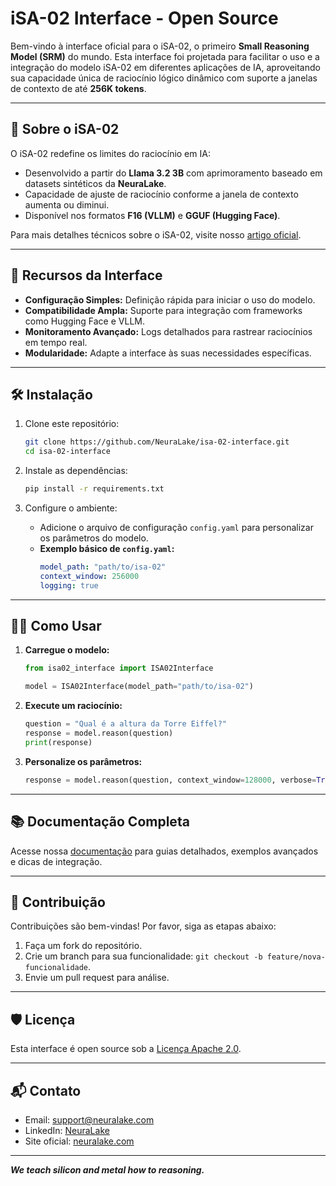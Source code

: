 # iSA-02 Interface - Open Source

Bem-vindo à interface oficial para o iSA-02, o primeiro **Small Reasoning Model (SRM)** do mundo. Esta interface foi projetada para facilitar o uso e a integração do modelo iSA-02 em diferentes aplicações de IA, aproveitando sua capacidade única de raciocínio lógico dinâmico com suporte a janelas de contexto de até **256K tokens**.

---

## 🌟 **Sobre o iSA-02**

O iSA-02 redefine os limites do raciocínio em IA:
- Desenvolvido a partir do **Llama 3.2 3B** com aprimoramento baseado em datasets sintéticos da **NeuraLake**.
- Capacidade de ajuste de raciocínio conforme a janela de contexto aumenta ou diminui.
- Disponível nos formatos **F16 (VLLM)** e **GGUF (Hugging Face)**.

Para mais detalhes técnicos sobre o iSA-02, visite nosso [artigo oficial](https://github.com/NeuraLake/isa-02).

---

## 🚀 **Recursos da Interface**

- **Configuração Simples:** Definição rápida para iniciar o uso do modelo.
- **Compatibilidade Ampla:** Suporte para integração com frameworks como Hugging Face e VLLM.
- **Monitoramento Avançado:** Logs detalhados para rastrear raciocínios em tempo real.
- **Modularidade:** Adapte a interface às suas necessidades específicas.

---

## 🛠️ **Instalação**

1. Clone este repositório:
   ```bash
   git clone https://github.com/NeuraLake/isa-02-interface.git
   cd isa-02-interface
   ```

2. Instale as dependências:
   ```bash
   pip install -r requirements.txt
   ```

3. Configure o ambiente:
   - Adicione o arquivo de configuração `config.yaml` para personalizar os parâmetros do modelo. 
   - **Exemplo básico de `config.yaml`:**
     ```yaml
     model_path: "path/to/isa-02"
     context_window: 256000
     logging: true
     ```
---

## 🧑‍💻 **Como Usar**

1. **Carregue o modelo:**
   ```python
   from isa02_interface import ISA02Interface

   model = ISA02Interface(model_path="path/to/isa-02")
   ```

2. **Execute um raciocínio:**
   ```python
   question = "Qual é a altura da Torre Eiffel?"
   response = model.reason(question)
   print(response)
   ```

3. **Personalize os parâmetros:**
   ```python
   response = model.reason(question, context_window=128000, verbose=True)
   ```

---

## 📚 **Documentação Completa**

Acesse nossa [documentação](https://github.com/NeuraLake/isa-02-interface/wiki) para guias detalhados, exemplos avançados e dicas de integração.

---

## 🧪 **Contribuição**

Contribuições são bem-vindas! Por favor, siga as etapas abaixo:
1. Faça um fork do repositório.
2. Crie um branch para sua funcionalidade: `git checkout -b feature/nova-funcionalidade`.
3. Envie um pull request para análise.

---

## 🛡️ **Licença**

Esta interface é open source sob a [Licença Apache 2.0](LICENSE).

---

## 📬 **Contato**

- Email: support@neuralake.com  
- LinkedIn: [NeuraLake](https://www.linkedin.com/company/neuralake)  
- Site oficial: [neuralake.com](https://neuralake.com)

---

**_We teach silicon and metal how to reasoning._**
